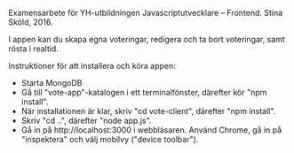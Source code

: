 Examensarbete för YH-utbildningen Javascriptutvecklare – Frontend.
Stina Sköld, 2016.

I appen kan du skapa egna voteringar, redigera och ta bort voteringar, samt rösta i realtid.

Instruktioner för att installera och köra appen:

- Starta MongoDB
- Gå till "vote-app"-katalogen i ett terminalfönster, därefter kör "npm install".
- När installationen är klar, skriv "cd vote-client", därefter "npm install".
- Skriv "cd ..", därefter "node app.js".
- Gå in på http://localhost:3000 i webbläsaren. Använd Chrome, gå in på "inspektera" och välj mobilvy ("device toolbar").
